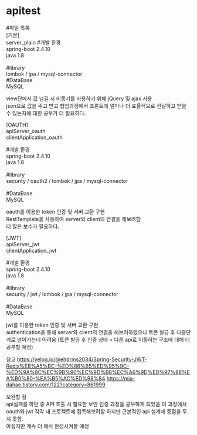 # apitest

#파일 목록<br/>
[기본]<br/>
server_plain
#개발 환경<br/>
spring-boot 2.4.10<br/>
java 1.8<br/>
<br/>
#library<br/>
lombok / jpa / mysql-connector<br/>
#DataBase<br/>
MySQL<br/>

view단에서 값 넘길 시 비동기를 사용하기 위해 jQuery 및 ajax 사용 <br/>
json으로 값을 주고 받고 협업과정에서 프론트에 얼마나 더 효율적으로 전달하고 받을 수 있는지에 대한 공부가 더 필요하다. <br/>

[OAUTH]<br/>
apiServer_oauth<br/>
clientApplication_oauth<br/>

#개발 환경<br/>
spring-boot 2.4.10<br/>
java 1.8<br/>
<br/>
#library<br/>
security / oauth2 / lombok / jpa / mysql-connector<br/>
<br/>
#DataBase<br/>
MySQL<br/>

oauth를 이용한 token 인증 및 서버 교환 구현<br/>
RestTemplate을 사용하여 server와 client의 연결을 해보려함 <br/>
더 많은 보수가 필요하다.

[JWT]<br/>
apiServer_jwt<br/>
clientApplication_jwt<br/>

#개발 환경<br/>
spring-boot 2.4.10<br/>
java 1.8<br/>
<br/>
#library<br/>
security / jwt / lombok / jpa / mysql-connector<br/>
<br/>
#DataBase<br/>
MySQL<br/>

jwt를 이용한 token 인증 및 서버 교환 구현<br/>
authentication을 통해 server와 client의 연결을 해보려하였으나 토큰 발급 후 다음단계로 넘어가는데 어려움 (토큰 발급 후 인증 상태 > 다른 api로 이동하는 구조에 대해 더 공부할 예정) <br/>

참고
https://velog.io/@ehdrms2034/Spring-Security-JWT-Redis%EB%A5%BC-%ED%86%B5%ED%95%9C-%ED%9A%8C%EC%9B%90%EC%9D%B8%EC%A6%9D%ED%97%88%EA%B0%80-%EA%B5%AC%ED%98%84 
https://mia-dahae.tistory.com/122?category=861999

보완할 점<br/>
api설계를 하던 중 API 호출 시 필요한 보안 인증 과정을 공부하게 되었음 이 과정에서 oauth와 jwt 각각 내 프로젝트에 접목해보려함 하지만 근본적인 api 설계에 중점을 두지 못함.<br/>
아쉽지만 계속 더 해서 완성시켜볼 예정<br/>


